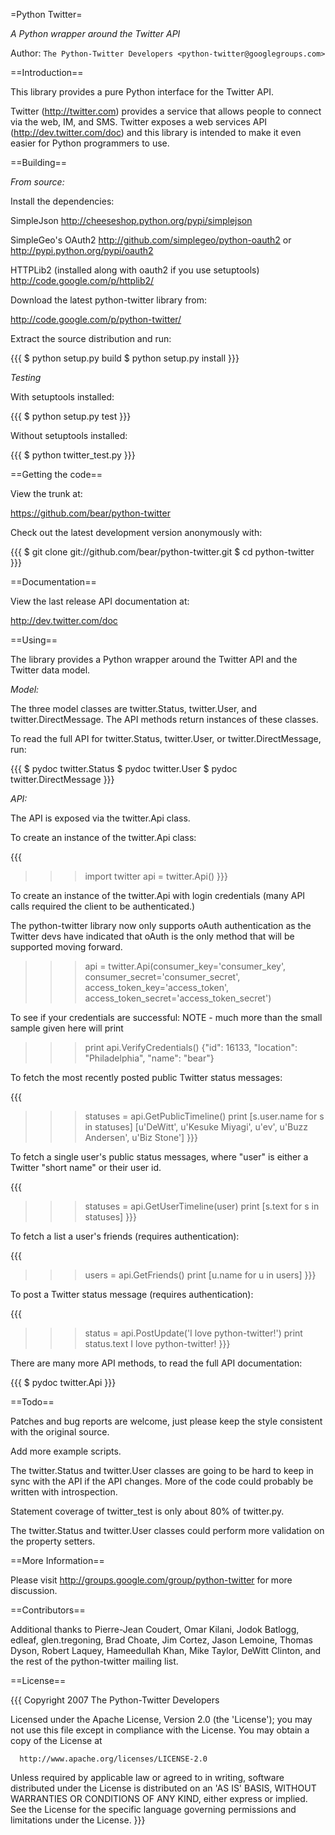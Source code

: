 =Python Twitter=

_A Python wrapper around the Twitter API_

Author: `The Python-Twitter Developers <python-twitter@googlegroups.com>`

==Introduction==

This library provides a pure Python interface for the Twitter API.

Twitter (http://twitter.com) provides a service that allows people to
connect via the web, IM, and SMS.  Twitter exposes a web services API
(http://dev.twitter.com/doc) and this library is intended to make
it even easier for Python programmers to use.

==Building==

*From source:*

Install the dependencies:

  SimpleJson
    http://cheeseshop.python.org/pypi/simplejson

  SimpleGeo's OAuth2
    http://github.com/simplegeo/python-oauth2 or
    http://pypi.python.org/pypi/oauth2

  HTTPLib2 (installed along with oauth2 if you use setuptools)
    http://code.google.com/p/httplib2/

Download the latest python-twitter library from:

  http://code.google.com/p/python-twitter/

Extract the source distribution and run:

{{{
  $ python setup.py build
  $ python setup.py install
}}}

*Testing*

With setuptools installed:

{{{
  $ python setup.py test
}}}

Without setuptools installed:

{{{
  $ python twitter_test.py
}}}

==Getting the code==

View the trunk at:

  https://github.com/bear/python-twitter

Check out the latest development version anonymously with:

{{{
   $ git clone git://github.com/bear/python-twitter.git
   $ cd python-twitter
}}}

==Documentation==

View the last release API documentation at:

  http://dev.twitter.com/doc

==Using==

The library provides a Python wrapper around the Twitter API and
the Twitter data model.

*Model:*

The three model classes are twitter.Status, twitter.User, and
twitter.DirectMessage.  The API methods return instances of these
classes.

To read the full API for twitter.Status, twitter.User, or
twitter.DirectMessage, run:

{{{
  $ pydoc twitter.Status
  $ pydoc twitter.User
  $ pydoc twitter.DirectMessage
}}}

*API:*

The API is exposed via the twitter.Api class.

To create an instance of the twitter.Api class:

{{{
  >>> import twitter
  >>> api = twitter.Api()
}}}

To create an instance of the twitter.Api with login credentials (many API
calls required the client to be authenticated.)

The python-twitter library now only supports oAuth authentication as the
Twitter devs have indicated that oAuth is the only method that will be
supported moving forward.

  >>> api = twitter.Api(consumer_key='consumer_key',
                        consumer_secret='consumer_secret',
                        access_token_key='access_token',
                        access_token_secret='access_token_secret')

To see if your credentials are successful:
 NOTE - much more than the small sample given here will print

  >>> print api.VerifyCredentials()
  {"id": 16133, "location": "Philadelphia", "name": "bear"}

To fetch the most recently posted public Twitter status messages:

{{{
  >>> statuses = api.GetPublicTimeline()
  >>> print [s.user.name for s in statuses]
  [u'DeWitt', u'Kesuke Miyagi', u'ev', u'Buzz Andersen', u'Biz Stone'] 
}}}

To fetch a single user's public status messages, where "user" is either
a Twitter "short name" or their user id.

{{{
  >>> statuses = api.GetUserTimeline(user)
  >>> print [s.text for s in statuses]
}}}

To fetch a list a user's friends (requires authentication):

{{{
  >>> users = api.GetFriends()
  >>> print [u.name for u in users]
}}}

To post a Twitter status message (requires authentication):

{{{
  >>> status = api.PostUpdate('I love python-twitter!')
  >>> print status.text
  I love python-twitter!
}}}

There are many more API methods, to read the full API documentation:

{{{
  $ pydoc twitter.Api
}}}

==Todo==

Patches and bug reports are welcome, just please keep the style
consistent with the original source.

Add more example scripts.

The twitter.Status and twitter.User classes are going to be hard
to keep in sync with the API if the API changes.  More of the
code could probably be written with introspection.

Statement coverage of twitter_test is only about 80% of twitter.py.

The twitter.Status and twitter.User classes could perform more
validation on the property setters.

==More Information==

Please visit http://groups.google.com/group/python-twitter for more discussion.

==Contributors==

Additional thanks to Pierre-Jean Coudert, Omar Kilani, Jodok Batlogg,
edleaf, glen.tregoning, Brad Choate, Jim Cortez, Jason Lemoine, Thomas
Dyson, Robert Laquey, Hameedullah Khan, Mike Taylor, DeWitt Clinton, 
and the rest of the python-twitter mailing list.

==License==

{{{
  Copyright 2007 The Python-Twitter Developers
  
  Licensed under the Apache License, Version 2.0 (the 'License');
  you may not use this file except in compliance with the License.
  You may obtain a copy of the License at
  
      http://www.apache.org/licenses/LICENSE-2.0
  
  Unless required by applicable law or agreed to in writing, software
  distributed under the License is distributed on an 'AS IS' BASIS,
  WITHOUT WARRANTIES OR CONDITIONS OF ANY KIND, either express or implied.
  See the License for the specific language governing permissions and
  limitations under the License.
}}}
